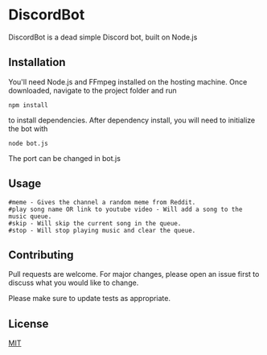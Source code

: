 # DiscordBot

DiscordBot is a dead simple Discord bot, built on Node.js 

## Installation
You'll need Node.js and FFmpeg installed on the hosting machine.
Once downloaded, navigate to the project folder and run 
```
npm install
```
to install dependencies.
After dependency install, you will need to initialize the bot with 
```
node bot.js
```
The port can be changed in bot.js

## Usage

```
#meme - Gives the channel a random meme from Reddit.
#play song name OR link to youtube video - Will add a song to the music queue.
#skip - Will skip the current song in the queue.
#stop - Will stop playing music and clear the queue.
```

## Contributing
Pull requests are welcome. For major changes, please open an issue first to discuss what you would like to change.

Please make sure to update tests as appropriate.

## License
[MIT](https://choosealicense.com/licenses/mit/)